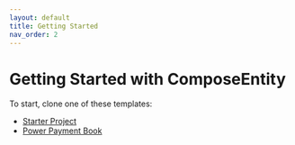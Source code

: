 ```yaml
---
layout: default
title: Getting Started
nav_order: 2
---
```


# Getting Started with ComposeEntity

To start, clone one of these templates:

- [Starter Project](https://github.com/SergeyBoboshko/ComposeEntitySample)
- [Power Payment Book](https://github.com/SergeyBoboshko/CePowerPaymentBook)

